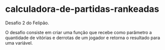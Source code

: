 # calculadora-de-partidas-rankeadas
Desafio 2 do Felipão.

O desafio consiste em criar uma função que recebe como parâmetro a quantidade de vitórias e derrotas de um jogador e retorna o resultado para uma variável.
